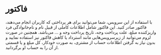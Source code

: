 # فاکتور

با استفاده از این سرویس، شما می‌توانید برای هر پرداختی که کاربران انجام می‌دهند، فاکتور صادر کنید. این فاکتور شامل اطلاعات کاملی از قبیل نام و نام‌خانوادگی فرد واریزکننده مبلغ، علت پرداخت وجه، تاریخ پرداخت وجه و ... می‌باشد. همچنین در صورت لزوم می‌توانید از زیرسرویس‌هایی مانند استرداد یا کاهش فاکتور نیز استفاده نمایید و بدون نیاز به گرفتن اطلاعات حساب از مشتری، به صورت خودکار، کل مبلغ و یا قسمتی از آن را به حساب او برگردانید.
<div class="box-end">
</div>